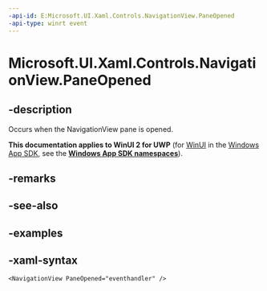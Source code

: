 ```yaml
---
-api-id: E:Microsoft.UI.Xaml.Controls.NavigationView.PaneOpened
-api-type: winrt event
---
```

<!-- Event syntax.
public event TypedEventHandler PaneOpened<NavigationView,  object>
-->

# Microsoft.UI.Xaml.Controls.NavigationView.PaneOpened


## -description

Occurs when the NavigationView pane is opened.


**This documentation applies to WinUI 2 for UWP** (for [WinUI](/windows/apps/winui/winui3/) in the [Windows App SDK](/windows/apps/windows-app-sdk/), see the **[Windows App SDK namespaces](/windows/windows-app-sdk/api/winrt/)**).

## -remarks


## -see-also


## -examples


## -xaml-syntax

```xaml
<NavigationView PaneOpened="eventhandler" />
```


